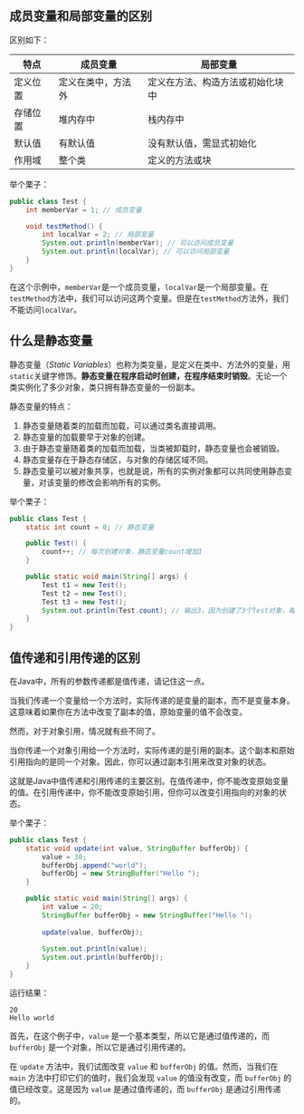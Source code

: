 ## 成员变量和局部变量的区别

区别如下：

| 特点     | 成员变量           | 局部变量                         |
| -------- | ------------------ | -------------------------------- |
| 定义位置 | 定义在类中，方法外 | 定义在方法、构造方法或初始化块中 |
| 存储位置 | 堆内存中           | 栈内存中                         |
| 默认值   | 有默认值           | 没有默认值，需显式初始化         |
| 作用域   | 整个类             | 定义的方法或块                   |

举个栗子：

```java
public class Test {
    int memberVar = 1; // 成员变量

    void testMethod() {
        int localVar = 2; // 局部变量
        System.out.println(memberVar); // 可以访问成员变量
        System.out.println(localVar); // 可以访问局部变量
    }
}
```

在这个示例中，`memberVar`是一个成员变量，`localVar`是一个局部变量。在`testMethod`方法中，我们可以访问这两个变量。但是在`testMethod`方法外，我们不能访问`localVar`。

## 什么是静态变量

静态变量（*Static Variables*）也称为类变量，是定义在类中、方法外的变量，用`static`关键字修饰。**静态变量在程序启动时创建，在程序结束时销毁**。无论一个类实例化了多少对象，类只拥有静态变量的一份副本。

静态变量的特点：

1. 静态变量随着类的加载而加载，可以通过类名直接调用。
2. 静态变量的加载要早于对象的创建。
3. 由于静态变量随着类的加载而加载，当类被卸载时，静态变量也会被销毁。
4. 静态变量存在于静态存储区，与对象的存储区域不同。
5. 静态变量可以被对象共享，也就是说，所有的实例对象都可以共同使用静态变量，对该变量的修改会影响所有的实例。

举个栗子：

```java
public class Test {
    static int count = 0; // 静态变量

    public Test() {
        count++; // 每次创建对象，静态变量count增加1
    }

    public static void main(String[] args) {
        Test t1 = new Test();
        Test t2 = new Test();
        Test t3 = new Test();
        System.out.println(Test.count); // 输出3，因为创建了3个Test对象，每次创建都使count增加1
    }
}
```

## 值传递和引用传递的区别

在Java中，所有的参数传递都是值传递，请记住这一点。

当我们传递一个变量给一个方法时，实际传递的是变量的副本，而不是变量本身。这意味着如果你在方法中改变了副本的值，原始变量的值不会改变。

然而，对于对象引用，情况就有些不同了。

当你传递一个对象引用给一个方法时，实际传递的是引用的副本。这个副本和原始引用指向的是同一个对象。因此，你可以通过副本引用来改变对象的状态。

这就是Java中值传递和引用传递的主要区别。在值传递中，你不能改变原始变量的值。在引用传递中，你不能改变原始引用，但你可以改变引用指向的对象的状态。

举个栗子：

```java
public class Test {
    static void update(int value, StringBuffer bufferObj) {
        value = 30;
        bufferObj.append("world");
        bufferObj = new StringBuffer("Hello ");
    }

    public static void main(String[] args) {
        int value = 20;
        StringBuffer bufferObj = new StringBuffer("Hello ");
        
        update(value, bufferObj);
        
        System.out.println(value);
        System.out.println(bufferObj);
    }
}
```

运行结果：

```
20
Hello world
```

首先，在这个例子中，`value` 是一个基本类型，所以它是通过值传递的，而 `bufferObj` 是一个对象，所以它是通过引用传递的。

在 `update` 方法中，我们试图改变 `value` 和 `bufferObj` 的值。然而，当我们在 `main` 方法中打印它们的值时，我们会发现 `value` 的值没有改变，而 `bufferObj` 的值已经改变。这是因为 `value` 是通过值传递的，而 `bufferObj` 是通过引用传递的。